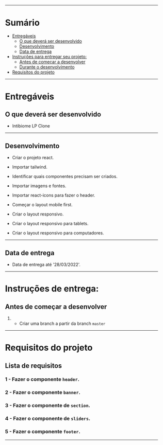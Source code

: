 ##

---

# Sumário

- [Entregáveis](#entregáveis)
  - [O que deverá ser desenvolvido](#o-que-deverá-ser-desenvolvido)
  - [Desenvolvimento](#desenvolvimento)
  - [Data de entrega](#data-de-entrega)
- [Instruções para entregar seu projeto:](#instruções-de-entrega)
  - [Antes de começar a desenvolver](#antes-de-começar-a-desenvolver)
  - [Durante o desenvolvimento](#durante-o-desenvolvimento)
- [Requisitos do projeto](#requisitos-do-projeto)

---

# Entregáveis

## O que deverá ser desenvolvido

- Intibiome LP Clone

---

## Desenvolvimento

- Criar o projeto react.

- Importar tailwind.

- Identificar quais componentes precisam ser criados.

- Importar imagens e fontes.

- Importar react-icons para fazer o header.

- Começar o layout mobile first.

- Criar o layout responsivo.

- Criar o layout responsivo para tablets.

- Criar o layout responsivo para computadores.

---

## Data de entrega

- Data de entrega até '28/03/2022'.

---

# Instruções de entrega:

## Antes de começar a desenvolver

1. - Criar uma branch a partir da branch `master`

---

# Requisitos do projeto

## Lista de requisitos

### 1 - Fazer o componente `header`.

### 2 - Fazer o componente `banner`.

### 3 - Fazer o componente de `section`.

### 4 - Fazer o componente de `sliders`.

### 5 - Fazer o componente `footer`.

---
